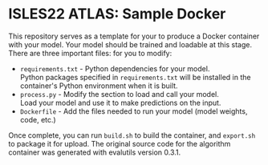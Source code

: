 # ISLES22 ATLAS: Sample Docker
This repository serves as a template for your to produce a Docker container with your model.
Your model should be trained and loadable at this stage.  
There are three important files: for you to modify:
- `requirements.txt` - Python dependencies for your model.  
  Python packages specified in `requirements.txt` will be installed in the container's Python environment when it is built.
- `process.py` - Modify the section to load and call your model.  
  Load your model and use it to make predictions on the input.
- `Dockerfile` - Add the files needed to run your model (model weights, code, etc.)

Once complete, you can run `build.sh` to build the container, and `export.sh` to package it for upload.
The original source code for the algorithm container was generated with evalutils version 0.3.1.
